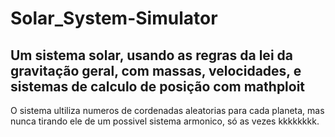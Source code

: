 # Solar_System-Simulator
Um sistema solar, usando as regras da lei da gravitação geral, com massas, velocidades, e sistemas de calculo de posição com mathploit
---------------------------------------------------------------------------------------------------------------------------------------------------
O sistema ultiliza numeros de cordenadas aleatorias para cada planeta, mas nunca tirando ele de um possivel sistema armonico, só as vezes kkkkkkkk.

